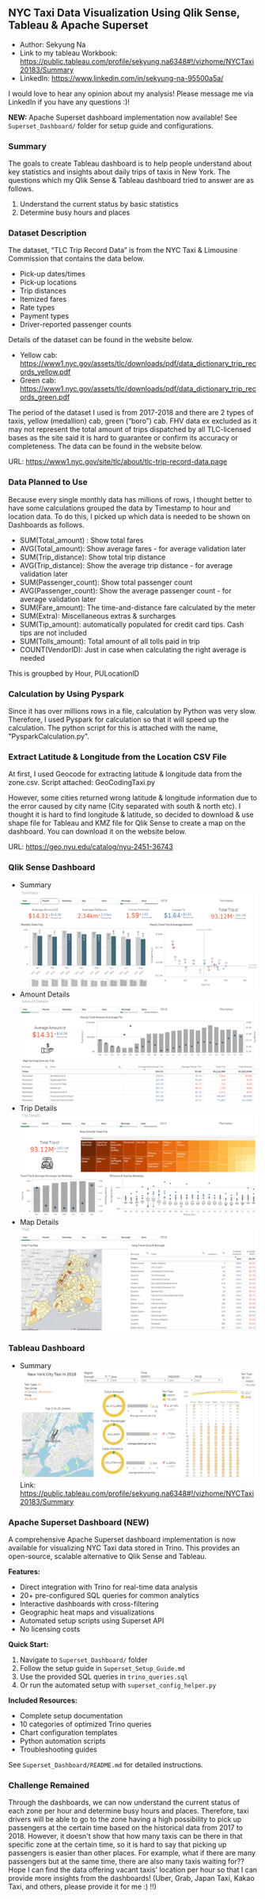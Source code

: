 ## NYC Taxi Data Visualization Using Qlik Sense, Tableau & Apache Superset
- Author: Sekyung Na
- Link to my tableau Workbook: https://public.tableau.com/profile/sekyung.na6348#!/vizhome/NYCTaxi20183/Summary
- LinkedIn: https://www.linkedin.com/in/sekyung-na-95500a5a/

I would love to hear any opinion about my analysis! Please message me via LinkedIn if you have any questions :)!

**NEW:** Apache Superset dashboard implementation now available! See `Superset_Dashboard/` folder for setup guide and configurations.



### Summary 
The goals to create Tableau dashboard is to help people understand about key statistics and insights about daily trips of taxis in New York. The questions which my Qlik Sense & Tableau dashboard tried to answer are as follows.

1)	Understand the current status by basic statistics
2)	Determine busy hours and places 



### Dataset Description
The dataset, “TLC Trip Record Data” is from the NYC Taxi & Limousine Commission that contains the data below.

-	Pick-up dates/times
-	Pick-up locations
-	Trip distances
-	Itemized fares
-	Rate types
-	Payment types
-	Driver-reported passenger counts

Details of the dataset can be found in the website below.
-	Yellow cab: https://www1.nyc.gov/assets/tlc/downloads/pdf/data_dictionary_trip_records_yellow.pdf
-	Green cab: https://www1.nyc.gov/assets/tlc/downloads/pdf/data_dictionary_trip_records_green.pdf

The period of the dataset I used is from 2017-2018 and there are 2 types of taxis, yellow (medallion) cab, green (“boro”) cab. FHV data ex excluded as it may not represent the total amount of trips dispatched by all TLC-licensed bases as the site said it is hard to guarantee or confirm its accuracy or completeness. The data can be found in the website below.

URL: https://www1.nyc.gov/site/tlc/about/tlc-trip-record-data.page



### Data Planned to Use
Because every single monthly data has millions of rows, I thought better to have some calculations grouped the data by Timestamp to hour and location data. To do this, I picked up which data is needed to be shown on Dashboards as follows.

-	SUM(Total_amount) : Show total fares
-	AVG(Total_amount): Show average fares - for average validation later
-	SUM(Trip_distance): Show total trip distance
-	AVG(Trip_distance): Show the average trip distance - for average validation later
-	SUM(Passenger_count): Show total passenger count
-	AVG(Passenger_count): Show the average passenger count - for average validation later
-	SUM(Fare_amount): The time-and-distance fare calculated by the meter
-	SUM(Extra): Miscellaneous extras & surcharges
-	SUM(Tip_amount): automatically populated for credit card tips. Cash tips are not included
-	SUM(Tolls_amount): Total amount of all tolls paid in trip  
-	COUNT(VendorID): Just in case when calculating the right average is needed

This is groupbed by Hour, PULocationID



### Calculation by Using Pyspark 
Since it has over millions rows in a file, calculation by Python was very slow. Therefore, I used Pyspark for calculation so that it will speed up the calculation.
The python script for this is attached with the name, "PysparkCalculation.py".



### Extract Latitude & Longitude from the Location CSV File 
At first, I used Geocode for extracting latitude & longitude data from the zone.csv.
Script attached: GeoCodingTaxi.py

However, some cities returned wrong latitude & longitude information due to the error caused by city name (City separated with south & north etc). I thought it is hard to find longitude & latitude, so decided to download & use shape file for Tableau and KMZ file for Qlik Sense to create a map on the dashboard. You can download it on the website below.

URL: https://geo.nyu.edu/catalog/nyu-2451-36743



### Qlik Sense Dashboard
- Summary
![Summary](QlikSense_Dashboard/QlikSense_Summary.png)
- Amount Details
![Amount_Details](QlikSense_Dashboard/QlikSense_Amount_Details.png)
- Trip Details
![Trip_Details](QlikSense_Dashboard/QlikSense_Trip_Details.png)
- Map Details
![Map](QlikSense_Dashboard/QlikSense_Map.PNG)



### Tableau Dashboard
- Summary
![Summary](Tableau_Dashboard/Tableau_Summary.PNG)
Link: https://public.tableau.com/profile/sekyung.na6348#!/vizhome/NYCTaxi20183/Summary



### Apache Superset Dashboard (NEW)
A comprehensive Apache Superset dashboard implementation is now available for visualizing NYC Taxi data stored in Trino. This provides an open-source, scalable alternative to Qlik Sense and Tableau.

**Features:**
- Direct integration with Trino for real-time data analysis
- 20+ pre-configured SQL queries for common analytics
- Interactive dashboards with cross-filtering
- Geographic heat maps and visualizations
- Automated setup scripts using Superset API
- No licensing costs

**Quick Start:**
1. Navigate to `Superset_Dashboard/` folder
2. Follow the setup guide in `Superset_Setup_Guide.md`
3. Use the provided SQL queries in `trino_queries.sql`
4. Or run the automated setup with `superset_config_helper.py`

**Included Resources:**
- Complete setup documentation
- 10 categories of optimized Trino queries
- Chart configuration templates
- Python automation scripts
- Troubleshooting guides

See `Superset_Dashboard/README.md` for detailed instructions.



### Challenge Remained
Through the dashboards, we can now understand the current status of each zone per hour and determine busy hours and places. Therefore, taxi drivers will be able to go to the zone having a high possibility to pick up passengers at the certain time based on the historical data from 2017 to 2018. 
However, it doesn't show that how many taxis can be there in that specific zone at the certain time, so it is hard to say that picking up passengers is easier than other places. For example, what if there are many passengers but at the same time, there are also many taxis waiting for?? 
Hope I can find the data offering vacant taxis' location per hour so that I can provide more insights from the dashboards!
(Uber, Grab, Japan Taxi, Kakao Taxi, and others, please provide it for me :) !!)
